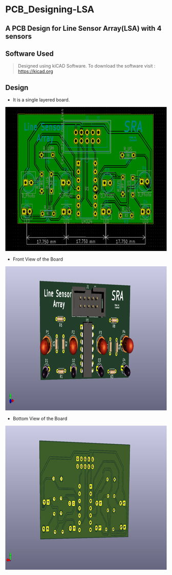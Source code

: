 # PCB_Designing-LSA

## A PCB Design for Line Sensor Array(LSA) with 4 sensors


## Software Used

> Designed using kiCAD Software.
> To download the software visit : https://kicad.org

## Design

* It is a single layered board. 
<img src="https://github.com/chaitravi-ce/PCB_Designing-LSA/blob/master/Assets/PCB%20Design.PNG" height = 450/>

* Front View of the Board
<img src="https://github.com/chaitravi-ce/PCB_Designing-LSA/blob/master/Assets/Front%20View.png" height = 450/>

* Bottom View of the Board
<img src="https://github.com/chaitravi-ce/PCB_Designing-LSA/blob/master/Assets/Bottom%20View.png" height = 450/>
